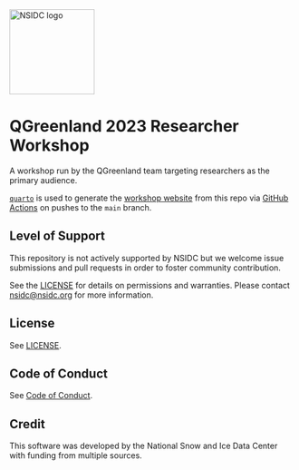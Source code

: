 <img alt="NSIDC logo" src="https://nsidc.org/themes/custom/nsidc/logo.svg" width="150" />

# QGreenland 2023 Researcher Workshop

A workshop run by the QGreenland team targeting researchers as the primary audience.

[`quarto`](https://quarto.org/) is used to generate the [workshop
website](https://qgreenland-workshop-2023-researcher.github.io/) from this repo
via [GitHub Actions](.github/workflows/publish-to-quarto-website.yml) on pushes
to the `main` branch.


## Level of Support

This repository is not actively supported by NSIDC but we welcome issue submissions and
pull requests in order to foster community contribution.

See the [LICENSE](LICENSE) for details on permissions and warranties. Please contact
nsidc@nsidc.org for more information.


## License

See [LICENSE](LICENSE).


## Code of Conduct

See [Code of Conduct](CODE_OF_CONDUCT.md).


## Credit

This software was developed by the National Snow and Ice Data Center with funding from
multiple sources.
